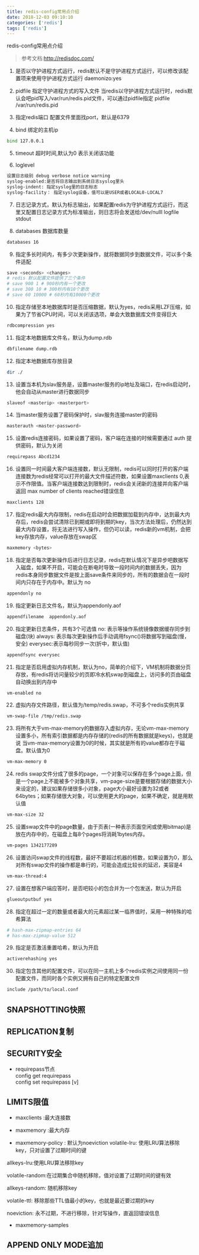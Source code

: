 ```yaml
---
title: redis-config常用点介绍
date: 2018-12-03 09:10:10 
categories: ['redis']
tags: ['redis']
---
```


redis-config常用点介绍
<!-- more -->

> 参考文档:http://redisdoc.com/

1. 是否以守护进程方式运行，redis默认不是守护进程方式运行，可以修改该配置项来使用守护进程方式运行
daemonizo:yes

2. pidfile 指定守护进程方式的写入文件
当redis以守护进程方式运行时，redis默认会吧pid写入/var/run/redis.pid文件，可以通过pidfile指定 pidfile /var/run/redis.pid

3. 指定redis端口 
配置文件里面找port，默认是6379 

4. bind 绑定的主机ip
``` bash
bind 127.0.0.1
```

5. timeout
超时时间,默认为0 表示关闭该功能

6. loglevel 
``` bash
设置日志级别 debug verbose notice warning  
syslog-enabled:是否将日志输出到系统日志syslog里头    
syslog-indent: 指定syslog里的日志标志
syslog-facility： 指定syslog设备，值可以是USER或者LOCAL0-LOCAL7
```

7. 日志记录方式，默认为标志输出，如果配置redis为守护进程方式运行，而这里又配置日志记录方式为标准输出，则日志将会发送给/dev/nulll
logfile stdout

8. databases 数据库数量
``` bash
databases 16
```

9. 指定多长时间内，有多少次更新操作，就将数据同步到数据文件，可以多个条件适配
``` bash
save <seconds> <changes>
# redis 默认配置文件提供了三个条件
# save 900 1 # 900秒内有一个更改
# save 300 10 # 300秒内有10个更改
# save 60 10000 # 60秒内有10000个更改
```

10. 指定存储至本地数据库时是否压缩数据，默认为yes，redis采用LZF压缩，如果为了节省CPU时间，可以关闭该选项，单会大致数据库文件变得巨大
``` bash
rdbcompression yes
```

11. 指定本地数据库文件名，默认为dump.rdb
``` bash
dbfilename dump.rdb
```

12. 指定本地数据库存放目录
``` bash
dir ./
```

13. 设置当本机为slav服务是，设置master服务的ip地址及端口，在redis启动时，他会自动从master进行数据同步
``` bash
slaveof <masterip> <masterport>
```

14. 当master服务设置了密码保护时，slav服务连接master的密码
``` bash
masterauth <master-password>
```

15. 设置redis连接密码，如果设置了密码，客户端在连接的时候需要通过 auth <password> 提供密码，默认为关闭
``` bash
requirepass Abcd1234
```

16. 设置同一时间最大客户端连接数，默认无限制，redis可以同时打开的客户端连接数为redis经常可以打开的最大文件描述符数，如果设置maxclients 0,表示不作限值。当客户端连接数达到限制时，redis会关闭新的连接并向客户端返回 max number of clients reached错误信息
``` bash
maxclients 128
```

17. 指定redis最大内存限制，redis在启动时会把数据加载到内存中，达到最大内存后，redis会尝试清除已到期或即将到期的key，当次方法处理后，仍然达到最大内存设置，将无法进行写入操作，但仍可以读，redis新的vm机制，会把key存放内存，value存放在swap区
``` bash
maxmemory <bytes>
```

18. 指定是否每次更新操作后进行日志记录，redis在默认情况下是异步吧数据写入磁盘，如果不开启，可能会在断电时导致一段时间内的数据丢失，因为redis本身同步数据文件是按上面save条件来同步的，所有的数据会在一段时间内只存在于内存中。默认为 no
``` bash
appendonly no
```

19. 指定更新日志文件名，默认为appendonly.aof
``` bash
appendfilename  appendonly.aof
```

20. 指定更新日志条件，共有3个可选值
no: 表示等操作系统镜像数据缓存同步到磁盘(块)
always: 表示每次更新操作后手动调用fsync()将数据写到磁盘(慢，安全)
everysec:表示每秒同步一次(折中，默认值)
``` bash
appendfsync everysec
```

21. 指定是否启用虚拟内存机制，默认为no，简单的介绍下，VM机制将数据分页存放，有redis将访问量较少的页即冷水机swap到磁盘上，访问多的页由磁盘自动换出到内存中
``` bash
vm-enabled no
```

22. 虚拟内存文件路径，默认值为/temp/redis.swap，不可多个redis实例共享
``` bash
vm-swap-file /tmp/redis.swap
```

23. 将所有大于vm-max-memory的数据存入虚拟内存，无论vm-max-memory设置多小，所有索引数据都是内存存储的(redis的所有数据就是keys)，也就是说 当vm-max-memory设置为0的时候，其实就是所有的value都存在于磁盘。默认值为0
``` bash
vm-max-memory 0
```

24. redis swap文件分成了很多的page，一个对象可以保存在多个page上面，但是一个page上不能被多个对象共享，vm-page-size是要根据存储的数据大小来设定的，建议如果存储很多小对象，page大小最好设置为32或者64bytes；如果存储很大对象，可以使用更大的page，如果不确定，就是用默认值
``` bash
vm-max-size 32
```

25. 设置swap文件中的page数量，由于页表(一种表示页面空闲或使用bitmap)是放在内存中的，在磁盘上每8个pages将消耗1bytes内存。
``` bash
vm-pages 1342177289
```

26. 设置访问swap文件的线程数，最好不要超过机器的核数，如果设置为0，那么对所有swap文件的操作都是串行的，可能会造成比较长的延迟，美容是4
``` bash
vm-max-thread:4
```

27. 设置在想客户端应答时，是否吧较小的包合并为一个包发送，默认为开启
``` bash
glueoutputbuf yes
```

28. 指定在超过一定的数量或者最大的元素超过某一临界值时，采用一种特殊的哈希算法
``` bash
# hash-max-zipmap-entries 64
# has-max-zipmap-value 512
```

29. 指定是否激活重置哈希，默认为开启
``` bash
activerehashing yes
```

30. 指定包含其他的配置文件，可以在同一主机上多个redis实例之间使用同一份配置文件，而同时各个实例又拥有自己的特定配置文件
``` bash
include /path/to/local.conf
```


##  SNAPSHOTTING快照

## REPLICATION复制

## SECURITY安全

- requirepass节点  
config get requirepass   
config set requirepass [v]


## LIMITS限值

- maxclients :最大连接数

- maxmemory :最大内存

- maxmemory-policy : 默认为noeviction
volatile-lru: 使用LRU算法移除key，只对设置了过期时间的键

allkeys-lru:使用LRU算法移除key

volatile-random:在过期集合中随机移除，值对设置了过期时间的键有效

allkeys-random: 随机移除key

volatile-ttl: 移除那些TTL值最小的key，也就是最近要过期的key

noeviction: 永不过期，不进行移除，针对写操作，直返回错误信息


- maxmemory-samples


## APPEND ONLY MODE追加
